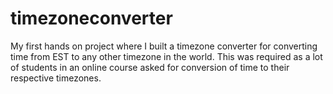 # timezoneconverter
My first hands on project where I built a timezone converter for converting time from EST to any other timezone in the world.   This was required as a lot of students in an online course asked for conversion of time to their respective timezones.
